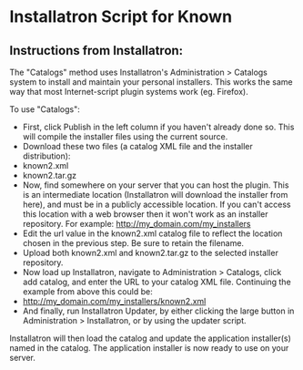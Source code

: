 Installatron Script for Known
=============================

Instructions from Installatron:
-------------------------------

The "Catalogs" method uses Installatron's Administration > Catalogs system to install and maintain your personal installers. This works the same way that most Internet-script plugin systems work (eg. Firefox).

To use "Catalogs":

* First, click Publish in the left column if you haven't already done so. This will compile the installer files using the current source.
* Download these two files (a catalog XML file and the installer distribution):
 * known2.xml
 * known2.tar.gz
* Now, find somewhere on your server that you can host the plugin. This is an intermediate location (Installatron will download the installer from here), and must be in a publicly accessible location. If you can't access this location with a web browser then it won't work as an installer repository. For example: http://my_domain.com/my_installers
* Edit the url value in the known2.xml catalog file to reflect the location chosen in the previous step. Be sure to retain the filename.
* Upload both known2.xml and known2.tar.gz to the selected installer repository.
* Now load up Installatron, navigate to Administration > Catalogs, click add catalog, and enter the URL to your catalog XML file. Continuing the example from above this could be:
 * http://my_domain.com/my_installers/known2.xml
* And finally, run Installatron Updater, by either clicking the large button in Administration > Installatron, or by using the updater script. 

Installatron will then load the catalog and update the application installer(s) named in the catalog. The application installer is now ready to use on your server. 
